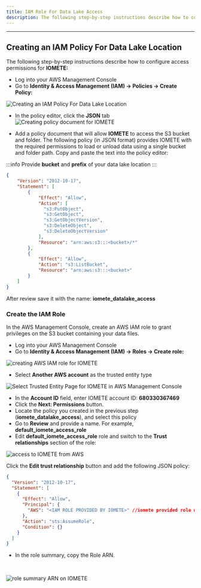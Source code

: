 ```yaml
---
title: IAM Role For Data Lake Access
description: The following step-by-step instructions describe how to configure access permissions for IOMETE
---
```


___

## Creating an IAM Policy For Data Lake Location

The following step-by-step instructions describe how to configure access permissions for **IOMETE:**

- Log into your AWS Management Console
- Go to **Identity & Access Management (IAM) -> Policies -> Create Policy:** 

![Creating an IAM Policy For Data Lake Location](/img/administration-guide/admin-guide-iam2-policy-create.png)


- In the policy editor, click the **JSON** tab
![Creating policy document for IOMETE](/img/administration-guide/admin-guide-create-policy.png)


- Add a policy document that will allow **IOMETE** to access the S3 bucket and folder.
The following policy (in JSON format) provides IOMETE with the required permissions to load or unload data using a single bucket and folder path. Copy and paste the text into the policy editor:

:::info
Provide **bucket** and **prefix** of your data lake location
:::

```json
{
    "Version": "2012-10-17",
    "Statement": [
        {
            "Effect": "Allow",
            "Action": [
              "s3:PutObject",
              "s3:GetObject",
              "s3:GetObjectVersion",
              "s3:DeleteObject",
              "s3:DeleteObjectVersion"
            ],
            "Resource": "arn:aws:s3:::<bucket>/*"
        },
        {
            "Effect": "Allow",
            "Action": "s3:ListBucket",
            "Resource": "arn:aws:s3:::<bucket>"
        }
    ]
}
```

After review save it with the name: **iomete_datalake_access** 

### Create the IAM Role

In the AWS Management Console, create an AWS IAM role to grant privileges on the S3 bucket containing your data files.



- Log into your AWS Management Console
- Go to **Identity & Access Management (IAM) -> Roles -> Create role:**

![creating AWS IAM role for IOMETE](/img/administration-guide/admin-guide-Identity_and_Access_Management.png)

- Select **Another AWS account** as the trusted entity type
  
![Select Trusted Entity Page for IOMETE in AWS Management Console](/img/administration-guide/admin-guide-create_role.png)

- In the **Account ID** field, enter IOMETE account ID: **680330367469**
- Click the **Next: Permissions** button.
- Locate the policy you created in the previous step (**iomete_datalake_access**), and select this policy
- Go to **Review** and provide a name. For example, **default_iomete_access_role**
- Edit **default_iomete_access_role** role and switch to the **Trust relationships** section of the role:

![access to IOMETE from AWS](/img/administration-guide/admin-guide-in_the_console.png)

Click the **Edit trust relationship** button and add the following JSON policy:


```json
{
  "Version": "2012-10-17",
  "Statement": [
    {
      "Effect": "Allow",
      "Principal": {
        "AWS": "<IAM ROLE PROVIDED BY IOMETE>" //iomete provided role will look like: arn:aws:iam::680330367469:role/dwh-master-role-frankfurt
      },
      "Action": "sts:AssumeRole",
      "Condition": {}
    }
  ]
}
```
- In the role summary, copy the Role ARN.
<br/>

![role summary ARN on IOMETE ](/img/administration-guide/admin-guide-summary.png)